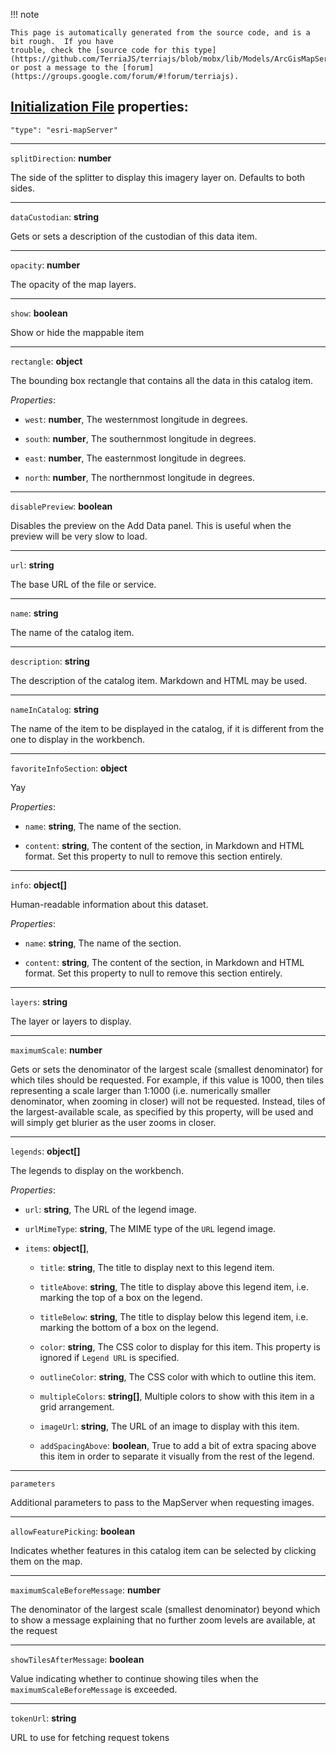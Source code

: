 !!! note    This page is automatically generated from the source code, and is a bit rough.  If you have    trouble, check the [source code for this type](https://github.com/TerriaJS/terriajs/blob/mobx/lib/Models/ArcGisMapServerCatalogItem.ts) or post a message to the [forum](https://groups.google.com/forum/#!forum/terriajs).## [Initialization File](../../customizing/initialization-files.md) properties:`"type": "esri-mapServer"`-----`splitDirection`: **number**The side of the splitter to display this imagery layer on. Defaults to both sides.-----`dataCustodian`: **string**Gets or sets a description of the custodian of this data item.-----`opacity`: **number**The opacity of the map layers.-----`show`: **boolean**Show or hide the mappable item-----`rectangle`: **object**The bounding box rectangle that contains all the data in this catalog item._Properties_:* `west`: **number**, The westernmost longitude in degrees.* `south`: **number**, The southernmost longitude in degrees.* `east`: **number**, The easternmost longitude in degrees.* `north`: **number**, The northernmost longitude in degrees.-----`disablePreview`: **boolean**Disables the preview on the Add Data panel. This is useful when the preview will be very slow to load.-----`url`: **string**The base URL of the file or service.-----`name`: **string**The name of the catalog item.-----`description`: **string**The description of the catalog item. Markdown and HTML may be used.-----`nameInCatalog`: **string**The name of the item to be displayed in the catalog, if it is different from the one to display in the workbench.-----`favoriteInfoSection`: **object**Yay_Properties_:* `name`: **string**, The name of the section.* `content`: **string**, The content of the section, in Markdown and HTML format. Set this property to null to remove this section entirely.-----`info`: **object[]**Human-readable information about this dataset._Properties_:* `name`: **string**, The name of the section.* `content`: **string**, The content of the section, in Markdown and HTML format. Set this property to null to remove this section entirely.-----`layers`: **string**The layer or layers to display.-----`maximumScale`: **number**Gets or sets the denominator of the largest scale (smallest denominator) for which tiles should be requested.  For example, if this value is 1000, then tiles representing a scale larger than 1:1000 (i.e. numerically smaller denominator, when zooming in closer) will not be requested.  Instead, tiles of the largest-available scale, as specified by this property, will be used and will simply get blurier as the user zooms in closer.-----`legends`: **object[]**The legends to display on the workbench._Properties_:* `url`: **string**, The URL of the legend image.* `urlMimeType`: **string**, The MIME type of the `URL` legend image.* `items`: **object[]**,     * `title`: **string**, The title to display next to this legend item.    * `titleAbove`: **string**, The title to display above this legend item, i.e. marking the top of a box on the legend.    * `titleBelow`: **string**, The title to display below this legend item, i.e. marking the bottom of a box on the legend.    * `color`: **string**, The CSS color to display for this item. This property is ignored if `Legend URL` is specified.    * `outlineColor`: **string**, The CSS color with which to outline this item.    * `multipleColors`: **string[]**, Multiple colors to show with this item in a grid arrangement.    * `imageUrl`: **string**, The URL of an image to display with this item.    * `addSpacingAbove`: **boolean**, True to add a bit of extra spacing above this item in order to separate it visually from the rest of the legend.-----`parameters`Additional parameters to pass to the MapServer when requesting images.-----`allowFeaturePicking`: **boolean**Indicates whether features in this catalog item can be selected by clicking them on the map.-----`maximumScaleBeforeMessage`: **number**The denominator of the largest scale (smallest denominator) beyond which to show a message explaining that no further zoom levels are available, at the request-----`showTilesAfterMessage`: **boolean**Value indicating whether to continue showing tiles when the `maximumScaleBeforeMessage` is exceeded.-----`tokenUrl`: **string**URL to use for fetching request tokens